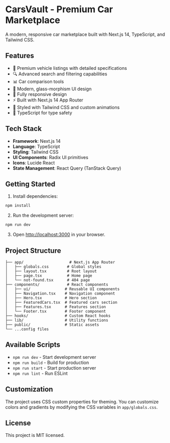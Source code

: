 # CarsVault - Premium Car Marketplace

A modern, responsive car marketplace built with Next.js 14, TypeScript, and Tailwind CSS.

## Features

- 🚗 Premium vehicle listings with detailed specifications
- 🔍 Advanced search and filtering capabilities
- 📊 Car comparison tools
- 💎 Modern, glass-morphism UI design
- 📱 Fully responsive design
- ⚡ Built with Next.js 14 App Router
- 🎨 Styled with Tailwind CSS and custom animations
- 🔧 TypeScript for type safety

## Tech Stack

- **Framework**: Next.js 14
- **Language**: TypeScript
- **Styling**: Tailwind CSS
- **UI Components**: Radix UI primitives
- **Icons**: Lucide React
- **State Management**: React Query (TanStack Query)

## Getting Started

1. Install dependencies:
```bash
npm install
```

2. Run the development server:
```bash
npm run dev
```

3. Open [http://localhost:3000](http://localhost:3000) in your browser.

## Project Structure

```
├── app/                    # Next.js App Router
│   ├── globals.css        # Global styles
│   ├── layout.tsx         # Root layout
│   ├── page.tsx           # Home page
│   └── not-found.tsx      # 404 page
├── components/            # React components
│   ├── ui/               # Reusable UI components
│   ├── Navigation.tsx    # Navigation component
│   ├── Hero.tsx          # Hero section
│   ├── FeaturedCars.tsx  # Featured cars section
│   ├── Features.tsx      # Features section
│   └── Footer.tsx        # Footer component
├── hooks/                # Custom React hooks
├── lib/                  # Utility functions
├── public/               # Static assets
└── ...config files
```

## Available Scripts

- `npm run dev` - Start development server
- `npm run build` - Build for production
- `npm run start` - Start production server
- `npm run lint` - Run ESLint

## Customization

The project uses CSS custom properties for theming. You can customize colors and gradients by modifying the CSS variables in `app/globals.css`.

## License

This project is MIT licensed.

